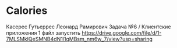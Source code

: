 # Calories
Касерес Гутьеррес Леонард Рамирович
Задача №6 / Клиентские приложения
1 файл запустить
https://drive.google.com/file/d/1-7MLSMkIQeSMNB4dN1l1qMBsm_nm6w_7/view?usp=sharing
